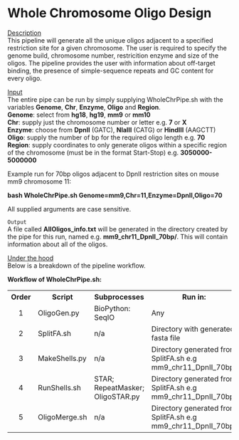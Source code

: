 # Whole Chromosome Oligo Design

<u>Description</u><br>
This pipeline will generate all the unique oligos adjacent to a specified restriction site for a given chromosome. The user is required to specify the genome build, chromosome number, restricition enzyme and size of the oligos.
The pipeline provides the user with information about off-target binding, the presence of simple-sequence repeats and GC content for every oligo.

<u>Input</u><br>
The entire pipe can be run by simply supplying WholeChrPipe.sh with the variables <b>Genome</b>, <b>Chr</b>, <b>Enzyme</b>, <b>Oligo</b> and <b>Region</b>.<br>
<b>Genome</b>: select from <b>hg18</b>, <b>hg19</b>, <b>mm9</b> or <b>mm10</b><br>
<b>Chr</b>: supply just the chromosome number or letter e.g. <b>7</b> or <b>X</b><br>
<b>Enzyme</b>: choose from <b>DpnII</b> (GATC), <b>NlaIII</b> (CATG) or <b>HindIII</b> (AAGCTT)<br>
<b>Oligo</b>: supply the number of bp for the required oligo length e.g. <b>70</b><br>
<b>Region</b>: supply coordinates to only generate oligos within a specific region of the chromosome (must be in the format Start-Stop) e.g. <b>3050000-5000000</b><br>

Example run for 70bp oligos adjacent to DpnII restriction sites on mouse mm9 chromosome 11:

<b>bash WholeChrPipe.sh Genome=mm9,Chr=11,Enzyme=DpnII,Oligo=70</b>

All supplied arguments are case sensitive.

`Output`<br>
A file called <b>AllOligos_info.txt</b> will be generated in the directory created by the pipe for this run, named e.g. <b>mm9_chr11_DpnII_70bp/</b>. This will contain information about all of the oligos.

<u>Under the hood</u><br>
Below is a breakdown of the pipeline workflow.

<b>Workflow of WholeChrPipe.sh:</b>
<table>
    <tr>
        <th>Order</th>
        <th>Script</th>
        <th>Subprocesses</th>
        <th>Run in:</th>
    </tr>
    <tr>
        <td align="center">1</td>
        <td>OligoGen.py</td>
        <td>BioPython: SeqIO</td>
        <td>Any</td>
    </tr>
    <tr>
        <td align="center">2</td>
        <td>SplitFA.sh</td>
        <td>n/a</td>
        <td>Directory with generated fasta file</td>
    </tr>
    <tr>
        <td align="center">3</td>
        <td>MakeShells.py</td>
        <td>n/a</td>
        <td>Directory generated from SplitFA.sh e.g mm9_chr11_DpnII_70bp/
    </tr>
    <tr>
        <td align="center">4</td>
        <td>RunShells.sh</td>
        <td>STAR; RepeatMasker; OligoSTAR.py</td>
        <td>Directory generated from SplitFA.sh e.g mm9_chr11_DpnII_70bp/</td>
    </tr>
    <tr>
        <td align="center">5</td>
        <td>OligoMerge.sh</td>
        <td>n/a</td>
        <td>Directory generated from SplitFA.sh e.g mm9_chr11_DpnII_70bp/</td>
    </tr>
</table>
</body>
</html>
